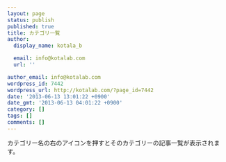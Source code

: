 ```yaml
---
layout: page
status: publish
published: true
title: カテゴリ一覧
author:
  display_name: kotala_b

  email: info@kotalab.com
  url: ''

author_email: info@kotalab.com
wordpress_id: 7442
wordpress_url: http://kotalab.com/?page_id=7442
date: '2013-06-13 13:01:22 +0900'
date_gmt: '2013-06-13 04:01:22 +0900'
category: []
tags: []
comments: []
---
```

<p>カテゴリー名の右のアイコンを押すとそのカテゴリーの記事一覧が表示されます。<br />
<!-- SITEMAP CONTENT REPLACE POINT --></p>
